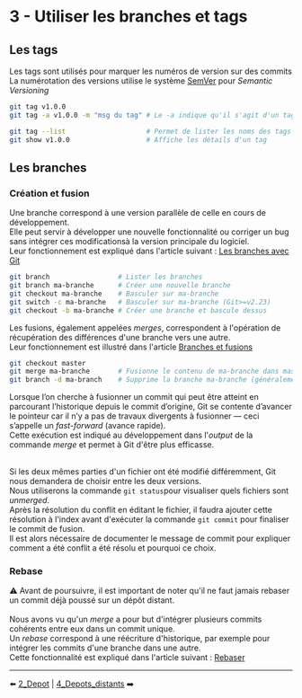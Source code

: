 # 3 - Utiliser les branches et tags

## Les tags

Les tags sont utilisés pour marquer les numéros de version sur des commits
<br/>
La numérotation des versions utilise le système [SemVer](https://putaindecode.io/articles/semver-c-est-quoi/) pour _Semantic Versioning_
<br/>
```sh
git tag v1.0.0
git tag -a v1.0.0 -m "msg du tag" # Le -a indique qu'il s'agit d'un tag annoté

git tag --list                    # Permet de lister les noms des tags
git show v1.0.0                   # Affiche les détails d'un tag
```

## Les branches

### Création et fusion

Une branche correspond à une version parallèle de celle en cours de développement.<br/>
Elle peut servir à développer une nouvelle fonctionnalité ou corriger un bug sans intégrer ces modificationsà la version principale du logiciel.<br/>
Leur fonctionnement est expliqué dans l'article suivant : [Les branches avec Git](https://git-scm.com/book/fr/v2/Les-branches-avec-Git-Les-branches-en-bref)

```sh
git branch                 # Lister les branches
git branch ma-branche      # Créer une nouvelle branche
git checkout ma-branche    # Basculer sur ma-branche
git switch -c ma-branche   # Basculer sur ma-branche (Git>=v2.23)
git checkout -b ma-branche # Créer une branche et bascule dessus
```

Les fusions, également appelées _merges_, correspondent à l'opération de récupération des différences d'une branche vers une autre.<br/>
Leur fonctionnement est illustré dans l'article [Branches et fusions](https://git-scm.com/book/fr/v2/Les-branches-avec-Git-Branches-et-fusions%C2%A0%3A-les-bases)

```sh
git checkout master
git merge ma-branche       # Fusionne le contenu de ma-branche dans master
git branch -d ma-branch    # Supprime la branche ma-branche (généralement réalisé après une fusion)
```

Lorsque l’on cherche à fusionner un commit qui peut être atteint en parcourant l’historique depuis le commit d’origine, Git se contente d’avancer le pointeur car il n’y a pas de travaux divergents à fusionner — ceci s’appelle un _fast-forward_ (avance rapide).<br/>
Cette exécution est indiqué au développement dans l'_output_ de la commande _merge_ et permet à Git d'être plus efficasse.<br/><br/>

Si les deux mêmes parties d'un fichier ont été modifié différemment, Git nous demandera de choisir entre les deux versions.<br/>
Nous utiliserons la commande ```git status```pour visualiser quels fichiers sont _unmerged_.<br/>
Après la résolution du conflit en éditant le fichier, il faudra ajouter cette résolution à l'index avant d'exécuter la commande ```git commit``` pour finaliser le commit de fusion.<br/>
Il est alors nécessaire de documenter le message de commit pour expliquer comment a été conflit a été résolu et pourquoi ce choix.

### Rebase

⚠️ Avant de poursuivre, il est important de noter qu'il ne faut jamais rebaser un commit déjà poussé sur un dépôt distant.<br/><br/>
Nous avons vu qu'un _merge_ a pour but d'intégrer plusieurs commits cohérents entre eux dans un commit unique.<br/>
Un _rebase_ correspond à une réécriture d'historique, par exemple pour intégrer les commits d'une branche dans une autre.<br/>
Cette fonctionnalité est expliqué dans l'article suivant : [Rebaser](https://git-scm.com/book/fr/v2/Les-branches-avec-Git-Rebaser-Rebasing)

---

⬅️ [2_Depot](https://github.com/nicolas-sanch/versions-du-code-source/blob/main/2_Depot/README.md) | [4_Depots_distants](https://github.com/nicolas-sanch/versions-du-code-source/blob/main/4_Depots_distants/README.md)  ➡️